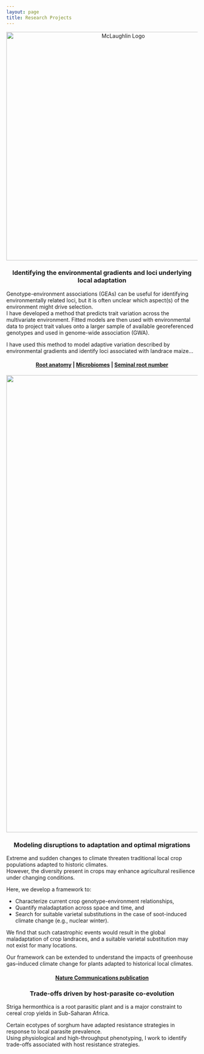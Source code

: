 ```yaml
---
layout: page
title: Research Projects
---
```

<div class="section-box">
<div align="center">
<img src="{{ '/assets/img/mclaughlin_logo.jpg' | relative_url }}" alt="McLaughlin Logo" width="600">
</div>

<h3 style="text-align: center;">Identifying the environmental gradients and loci underlying local adaptation</h3>

Genotype-environment associations (GEAs) can be useful for identifying environmentally related loci, but it is often unclear which aspect(s) of the environment might drive selection.  
I have developed a method that predicts trait variation across the multivariate environment. Fitted models are then used with environmental data to project trait values onto a larger sample of available georeferenced genotypes and used in genome-wide association (GWA).

I have used this method to model adaptive variation described by environmental gradients and identify loci associated with landrace maize…

<div align="center">
  <h4>
    <a href="https://onlinelibrary.wiley.com/doi/10.1111/eva.13673">Root anatomy</a> |
    <a href="https://www.nature.com/articles/s41477-024-01654-7">Microbiomes</a> |
    <a href="https://www.nature.com/articles/s41588-024-01761-3">Seminal root number</a>
  </h4>
</div>

<div align="center">
  <img src="{{ '/assets/img/corn_rainbow.jpg' | relative_url }}" alt="Corn Rainbow" width="1200">
</div>
</div>

<div class="section-box">
<h3 style="text-align: center;">Modeling disruptions to adaptation and optimal migrations</h3>

Extreme and sudden changes to climate threaten traditional local crop populations adapted to historic climates.  
However, the diversity present in crops may enhance agricultural resilience under changing conditions.

Here, we develop a framework to:
- Characterize current crop genotype-environment relationships,
- Quantify maladaptation across space and time, and
- Search for suitable varietal substitutions in the case of soot-induced climate change (e.g., nuclear winter).

We find that such catastrophic events would result in the global maladaptation of crop landraces, and a suitable varietal substitution may not exist for many locations.

Our framework can be extended to understand the impacts of greenhouse gas–induced climate change for plants adapted to historical local climates.
</div>

<div align="center">
  <h4>
    <a href="https://doi.org/10.1038/s41467-025-59488-6">Nature Communications publication</a>
  </h4>
</div>
</div>

<div class="section-box">
<h3 style="text-align: center;">Trade-offs driven by host-parasite co-evolution</h3>

Striga hermonthica is a root parasitic plant and is a major constraint to cereal crop yields in Sub-Saharan Africa.

Certain ecotypes of sorghum have adapted resistance strategies in response to local parasite prevalence.  
Using physiological and high-throughput phenotyping, I work to identify trade-offs associated with host resistance strategies.
</div>
